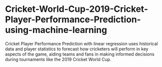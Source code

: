 # Cricket-World-Cup-2019-Cricket-Player-Performance-Prediction-using-machine-learning
Cricket Player Performance Prediction with linear regression uses historical data and player statistics to forecast how cricketers will perform in key aspects of the game, aiding teams and fans in making informed decisions during tournaments like the 2019 Cricket World Cup.
